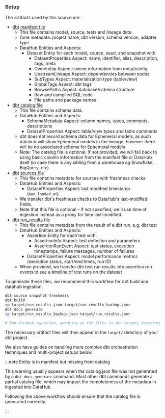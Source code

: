 ### Setup

The artifacts used by this source are:

- [dbt manifest file](https://docs.getdbt.com/reference/artifacts/manifest-json)
  - This file contains model, source, tests and lineage data.
  - Core metadata: project name, dbt version, schema version, adapter type
  - DataHub Entities and Aspects:
    - Dataset Entity for each model, source, seed, and snapshot with:
      - DatasetProperties Aspect: name, identifier, alias, description, tags, meta
      - Ownership Aspect: owner information from meta/config
      - UpstreamLineage Aspect: dependencies between nodes
      - SubTypes Aspect: materialization type (table/view)
      - GlobalTags Aspect: dbt tags
      - BrowsePaths Aspect: database/schema structure
      - Raw and compiled SQL code
      - File paths and package names
- [dbt catalog file](https://docs.getdbt.com/reference/artifacts/catalog-json)
  - This file contains schema data.
  - DataHub Entities and Aspects:
    - SchemaMetadata Aspect: column names, types, comments, descriptions
    - DatasetProperties Aspect: table/view types and table comments
  - dbt does not record schema data for Ephemeral models, as such datahub will show Ephemeral models in the lineage, however there will be no associated schema for Ephemeral models
  - Note: The catalog file is optional. If not provided, we will fall back to using basic column information from the manifest file or DataHub itself (in case there is any sibling from a warehouse _eg_ Snowflake, BigQuery, etc)
- [dbt sources file](https://docs.getdbt.com/reference/artifacts/sources-json)
  - This file contains metadata for sources with freshness checks.
  - DataHub Entities and Aspects:
    - DatasetProperties Aspect: last modified timestamp (`max_loaded_at`)
  - We transfer dbt's freshness checks to DataHub's last-modified fields.
  - Note that this file is optional – if not specified, we'll use time of ingestion instead as a proxy for time last-modified.
- [dbt run_results file](https://docs.getdbt.com/reference/artifacts/run-results-json)
  - This file contains metadata from the result of a dbt run, e.g. dbt test
  - DataHub Entities and Aspects:
    - Assertion Entity for each test with:
      - AssertionInfo Aspect: test definition and parameters
      - AssertionRunEvent Aspect: test status, execution timestamps, failure messages, number of failures
    - DatasetProperties Aspect: model performance metrics (execution status, start/end times, run ID)
  - When provided, we transfer dbt test run results into assertion run events to see a timeline of test runs on the dataset

To generate these files, we recommend this workflow for dbt build and datahub ingestion.

```sh
dbt source snapshot-freshness
dbt build
cp target/run_results.json target/run_results_backup.json
dbt docs generate
cp target/run_results_backup.json target/run_results.json

# Run datahub ingestion, pointing at the files in the target/ directory
```

The necessary artifact files will then appear in the `target/` directory of your dbt project.

We also have guides on handling more complex dbt orchestration techniques and multi-project setups below.

:::note Entity is in manifest but missing from catalog

This warning usually appears when the catalog.json file was not generated by a `dbt docs generate` command.
Most other dbt commands generate a partial catalog file, which may impact the completeness of the metadata in ingested into DataHub.

Following the above workflow should ensure that the catalog file is generated correctly.

:::

